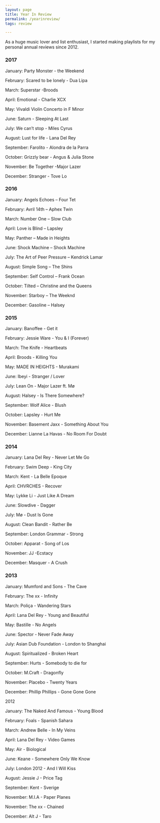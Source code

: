 ```yaml
---
layout: page
title: Year In Review
permalink: /yearinreview/
tags: review

---
```


As a huge music lover and list enthusiast, I started making playlists for my personal annual reviews since 2012.


### 2017
January: Party Monster - the Weekend

February: Scared to be lonely - Dua Lipa

March: Superstar -Broods

April: Emotional - Charlie XCX 

May: Vivaldi Violin Concerto in F Minor

June: Saturn - Sleeping At Last

July: We can’t stop - Miles Cyrus 

August: Lust for life - Lana Del Rey 

September: Farolito - Alondra de la Parra 

October: Grizzly bear - Angus & Julia Stone

November: Be Together -Major Lazer

December: Stranger - Tove Lo
### 2016 
January: Angels Echoes – Four Tet

February: Avril 14th – Aphex Twin

March: Number One – Slow Club

April: Love is Blind – Lapsley

May: Panther – Made in Heights

June: Shock Machine – Shock Machine

July: The Art of Peer Pressure – Kendrick Lamar

August: Simple Song – The Shins

September: Self Control – Frank Ocean

October: Tilted – Christine and the Queens

November: Starboy – The Weeknd

December: Gasoline – Halsey

### 2015 

January: Banoffee - Get it

February: Jessie Ware - You & I (Forever)

March: The Knife - Heartbeats

April: Broods - Killing You

May: MADE IN HEIGHTS - Murakami

June:  Ibeyi - Stranger / Lover

July: Lean On - Major Lazer ft. Mø

August: Halsey - Is There Somewhere? 

September: Wolf Alice - Blush

October: Lapsley - Hurt Me

November: Basement Jaxx - Something About You

December: Lianne La Havas - No Room For Doubt 

### 2014

January: Lana Del Rey - Never Let Me Go 

February: Swim Deep - King City

March: Kent - La Belle Epoque

April: CHVRCHES - Recover

May: Lykke Li - Just Like A Dream

June: Slowdive - Dagger

July: Mø - Dust Is Gone

August: Clean Bandit - Rather Be

September: London Grammar - Strong

October: Apparat - Song of Los

November: JJ -Ecstacy

December: Masquer - A Crush

### 2013 

January: Mumford and Sons - The Cave

February: The xx - Infinity

March: Poliça - Wandering Stars

April: Lana Del Rey - Young and Beautiful

May: Bastille - No Angels

June: Spector - Never Fade Away

July: Asian Dub Foundation - London to Shanghai

August: Spiritualized - Broken Heart

September: Hurts - Somebody to die for

October: M.Craft - Dragonfly

November: Placebo - Twenty Years

December: Phillip Phillips - Gone Gone Gone

2012 

January: The Naked And Famous - Young Blood

February: Foals - Spanish Sahara

March: Andrew Belle - In My Veins

April: Lana Del Rey - Video Games

May: Air - Biological

June: Keane - Somewhere Only We Know

July: London 2012 - And I Will Kiss

August: Jessie J - Price Tag

September: Kent - Sverige

November: M.I.A - Paper Planes

November: The xx - Chained

December: Alt J - Taro